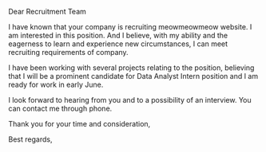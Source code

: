 Dear Recruitment Team

I have known that your company is recruiting meowmeowmeow website. I am interested in this position. And I believe, with my ability and the eagerness to learn and experience new circumstances, I can meet recruiting requirements of company.

I have been working with several projects relating to the position, believing that I will be a prominent candidate for Data Analyst Intern position and I am ready for work in early June.

I look forward to hearing from you and to a possibility of an interview. You can contact me through phone.

Thank you for your time and consideration,

Best regards,
